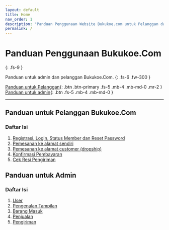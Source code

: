 ```yaml
---
layout: default
title: Home
nav_order: 1
description: "Panduan Penggunaan Website Bukukoe.com untuk Pelanggan dan Admin."
permalink: /
---
```


# Panduan Penggunaan Bukukoe.Com
{: .fs-9 }

Panduan untuk admin dan pelanggan Bukukoe.Com.
{: .fs-6 .fw-300 }

[Panduan untuk Pelanggan](#panduan-untuk-pelanggan-bukukoecom){: .btn .btn-primary .fs-5 .mb-4 .mb-md-0 .mr-2 } [Panduan untuk admin](#panduan-untuk-admin){: .btn .fs-5 .mb-4 .mb-md-0 }

---

## Panduan untuk Pelanggan Bukukoe.Com

### Daftar Isi
1. [Registrasi, Login, Status Member dan Reset Password](#)
2. [Pemesanan ke alamat sendiri](#)
3. [Pemesanan ke alamat customer (dropship)](#)
4. [Konfirmasi Pembayaran](#)
5. [Cek Resi Pengiriman](#)

## Panduan untuk Admin
### Daftar Isi
1. [User](#)
2. [Pengenalan Tampilan](#)
3. [Barang Masuk](#)
4. [Penjualan](#)
5. [Pengiriman](#)
